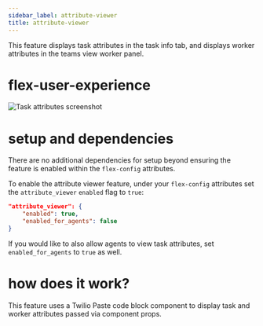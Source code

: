 ```yaml
---
sidebar_label: attribute-viewer
title: attribute-viewer
---
```


This feature displays task attributes in the task info tab, and displays worker attributes in the teams view worker panel.

# flex-user-experience

![Task attributes screenshot](/img/features/attribute-viewer/attribute-viewer.png)

# setup and dependencies

There are no additional dependencies for setup beyond ensuring the feature is enabled within the `flex-config` attributes.

To enable the attribute viewer feature, under your `flex-config` attributes set the `attribute_viewer` `enabled` flag to `true`:

```json
"attribute_viewer": {
    "enabled": true,
    "enabled_for_agents": false
}
```

If you would like to also allow agents to view task attributes, set `enabled_for_agents` to `true` as well.

# how does it work?

This feature uses a Twilio Paste code block component to display task and worker attributes passed via component props.
